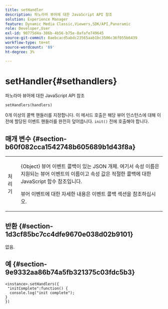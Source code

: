 ```yaml
---
title: setHandler
description: 파노라마 뷰어에 대한 JavaScript API 참조
solution: Experience Manager
feature: Dynamic Media Classic,Viewers,SDK/API,Panoramic
role: Developer,User
exl-id: 90775d4a-386b-4b56-b75e-8afafe749645
source-git-commit: 8aebcacd5abdc23565aab1bc3506c36f055b6439
workflow-type: tm+mt
source-wordcount: '89'
ht-degree: 3%

---
```


# setHandler{#sethandlers}

파노라마 뷰어에 대한 JavaScript API 참조

`setHandlers(handlers)`

0개 이상의 콜백 핸들러를 지정합니다. 이 메서드 호출은 해당 뷰어 인스턴스에 대해 이전에 할당된 이벤트 핸들러를 완전히 덮어씁니다. `init()` 전에 호출해야 합니다.

## 매개 변수 {#section-b60f082cca1542748b605689b1d43f8a}

<table id="table_98A620DAE2C340FA97BF7204AE023CC8"> 
 <tbody> 
  <tr> 
   <td colname="col1"> <p> <span class="codeph"> <span class="varname"> 처리기 </span> </span> </p> </td> 
   <td colname="col2"> <p> <span class="codeph"> {Object} </span> 뷰어 이벤트 콜백이 있는 JSON 개체. 여기서 속성 이름은 지원되는 뷰어 이벤트의 이름이고 속성 값은 적절한 콜백에 대한 JavaScript 함수 참조입니다. </p> <p>뷰어 이벤트에 대한 자세한 내용은 이벤트 콜백 섹션을 참조하십시오. </p> </td> 
  </tr> 
 </tbody> 
</table>

## 반환 {#section-1d3cf85bc7cc4dfe9670e038d02b9101}

없음.

## 예 {#section-9e9332aa86b74a5fb321375c03fdc5b3}

```
<instance>.setHandlers({ 
 "initComplete":function() { 
  console.log("init complete"); 
} 
})
```
